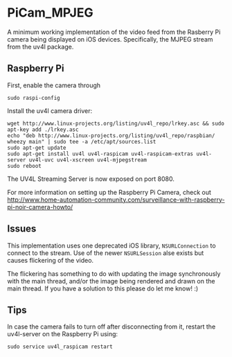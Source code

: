 # PiCam_MPJEG

A minimum working implementation of the video feed from the Rasberry Pi camera
being displayed on iOS devices. Specifically, the MJPEG stream from the uv4l package.

## Raspberry Pi

First, enable the camera through

```shell
sudo raspi-config
```

Install the uv4l camera driver:

```shell
wget http://www.linux-projects.org/listing/uv4l_repo/lrkey.asc && sudo apt-key add ./lrkey.asc  
echo "deb http://www.linux-projects.org/listing/uv4l_repo/raspbian/ wheezy main" | sudo tee -a /etc/apt/sources.list  
sudo apt-get update  
sudo apt-get install uv4l uv4l-raspicam uv4l-raspicam-extras uv4l-server uv4l-uvc uv4l-xscreen uv4l-mjpegstream  
sudo reboot
```

The UV4L Streaming Server is now exposed on port 8080.

For more information on setting up the Raspberry Pi Camera, check out
http://www.home-automation-community.com/surveillance-with-raspberry-pi-noir-camera-howto/

## Issues

This implementation uses one deprecated iOS library, `NSURLConnection` to connect
to the stream. Use of the newer `NSURLSession` alse exists but causes flickering of
the video.

The flickering has something to do with updating the image synchronously with the
main thread, and/or the image being rendered and drawn on the main thread. If you
have a solution to this please do let me know! :)

## Tips

In case the camera fails to turn off after disconnecting from it, restart the
uv4l-server on the Raspberry Pi using:

```shell
sudo service uv4l_raspicam restart
```
